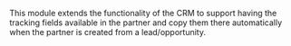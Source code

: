 This module extends the functionality of the CRM to support having the
tracking fields available in the partner and copy them there
automatically when the partner is created from a lead/opportunity.
